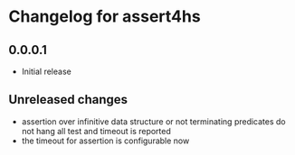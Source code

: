 # Changelog for assert4hs

## 0.0.0.1

- Initial release

## Unreleased changes

- assertion over infinitive data structure or not terminating predicates do not hang all test and timeout is reported
- the timeout for assertion is configurable now